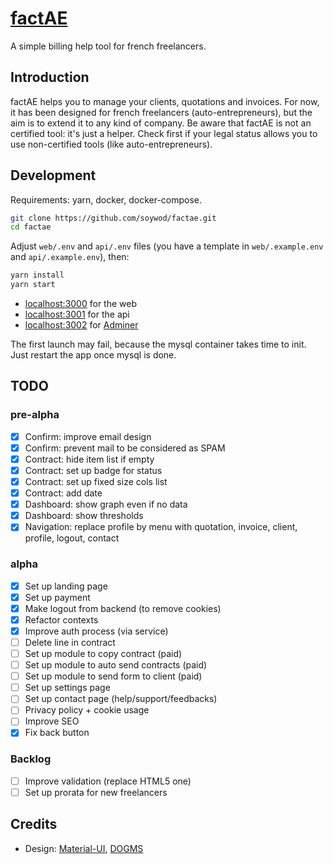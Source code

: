 # [factAE](https://factae.fr)

A simple billing help tool for french freelancers.

## Introduction

factAE helps you to manage your clients, quotations and invoices. For now, it
has been designed for french freelancers (auto-entrepreneurs), but the aim is
to extend it to any kind of company. Be aware that factAE is not an certified
tool: it's just a helper. Check first if your legal status allows you to use
non-certified tools (like auto-entrepreneurs).

## Development

Requirements: yarn, docker, docker-compose.

```bash
git clone https://github.com/soywod/factae.git
cd factae
```

Adjust `web/.env` and `api/.env` files (you have a template in
`web/.example.env` and `api/.example.env`), then:

```bash
yarn install
yarn start
```

- [localhost:3000](http://localhost:3000) for the web
- [localhost:3001](http://localhost:3001) for the api
- [localhost:3002](http://localhost:3002) for [Adminer](https://www.adminer.org/)

The first launch may fail, because the mysql container takes time to init. Just
restart the app once mysql is done.

## TODO

### pre-alpha

- [X] Confirm: improve email design
- [X] Confirm: prevent mail to be considered as SPAM
- [X] Contract: hide item list if empty
- [X] Contract: set up badge for status
- [X] Contract: set up fixed size cols list
- [X] Contract: add date
- [X] Dashboard: show graph even if no data
- [X] Dashboard: show thresholds
- [X] Navigation: replace profile by menu with quotation, invoice, client,
  profile, logout, contact

### alpha

- [X] Set up landing page
- [X] Set up payment
- [X] Make logout from backend (to remove cookies)
- [X] Refactor contexts
- [X] Improve auth process (via service)
- [ ] Delete line in contract
- [ ] Set up module to copy contract (paid)
- [ ] Set up module to auto send contracts (paid)
- [ ] Set up module to send form to client (paid)
- [ ] Set up settings page
- [ ] Set up contact page (help/support/feedbacks)
- [ ] Privacy policy + cookie usage
- [ ] Improve SEO
- [X] Fix back button

### Backlog

- [ ] Improve validation (replace HTML5 one)
- [ ] Set up prorata for new freelancers

## Credits

- Design: [Material-UI](https://material-ui.com/), [DOGMS](http://www.dogms.com)
